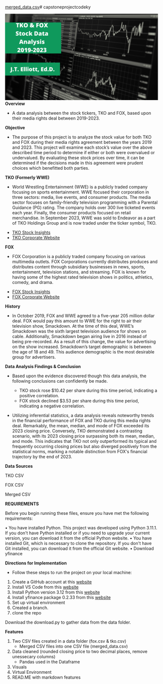 [merged_data.csv](https://github.com/drjtelliott/capstoneprojectcodeky/files/14320685/merged_data.csv)# capstoneprojectcodeky

![Project banner](tko_fox_data.png)
**Overview**

* A data analysis between the stock tickers, TKO and FOX, based upon their media rights deal between 2019-2023. 

**Objective**

* The purpose of this project is to analyze the stock value for both TKO and FOX during their media rights agreement between the years 2019 and 2023. This project will examine each stock’s value over the above described time period to determine if either or both were overvalued or undervalued. By evaluating these stock prices over time, it can be determined if the decisions made in this agreement were prudent choices which benefitted both parties.


**TKO (Formerly WWE)**

* World Wrestling Entertainment (WWE) is a publicly traded company focusing on sports entertainment. WWE focused their corporation in three sectors: media, live events, and consumer products. The media sector focuses on family-friendly television programming with a Parental Guidance (PG) rating.  The company holds over 300 live ticketed events each year. Finally, the consumer products focused on retail merchandise. In September 2023, WWE was sold to Endeavor as a part of TKO Holdings Group and is now traded under the ticker symbol, TKO. 
- [TKO Stock Insights](https://www.marketwatch.com/investing/stock/tko/)
- [TKO Corporate Website](https://tkogrp.com/)

**FOX**

* FOX Corporation is a publicly traded company focusing on various multimedia outlets. FOX Corporations currently distributes produces and distributes content through subsidiary businesses in news, sports, entertainment, television stations, and streaming. FOX is known for having some of the highest rated television shows in politics, athletics, comedy, and drama.
- [FOX Stock Insights](https://www.marketwatch.com/investing/stock/fox)
- [FOX Corporate Website](https://www.foxcorporation.com/)

**History**

* In October 2019, FOX and WWE agreed to a five-year 205 million dollar deal. FOX would pay this amount to WWE for the right to air their television show, Smackdown. At the time of this deal,  WWE’s Smackdown was the sixth largest television audience for shows on cable. Additionally, Smackdown began airing live in 2016 instead of being pre-recorded. As a result of this change, the value for advertising on the show increased. Smackdown’s target demographic is between the age of 18 and 49. This audience demographic is the most desirable group for advertisers. 


**Data Analysis Findings & Conclusion**

* Based upon the evidence discovered though this data analysis, the following conclusions can confidently be made.
    * TKO stock rose $10.42 per share during this time period, indicating a positive correlation.
    * FOX stock declined $3.53 per share during this time period, indicating a negative correlation.

* Utilizing inferential statistics, a data analysis reveals noteworthy trends in the financial performance of FOX and TKO during this media rights deal. Remarkably, the mean, median, and mode of FOX exceeded its 2023 closing price. Conversely, TKO demonstrated a contrasting scenario, with its 2023 closing price surpassing both its mean, median, and mode. This indicates that TKO not only outperformed its typical and frequently occurring closing prices but also diverged positively from the statistical norms, marking a notable distinction from FOX's financial trajectory by the end of 2023.


**Data Sources**

TKO CSV

FOX CSV

Merged CSV



**REQUIREMENTS**

Before you begin running these files, ensure you have met the following requirements:

•	You have installed Python. This project was developed using Python 3.11.1. If you don't have Python installed or if you need to upgrade your current version, you can download it from the official Python website.
•	You have installed Git, which is necessary to clone the repository. If you don't have Git installed, you can download it from the official Git website.
•	Download yfinance


**Directions for Implementation**

* Follow these steps to run the project on your local machine:
1. Create a GitHub account at this [website](https://github.com/)
1. Install VS Code from this [website](https://code.visualstudio.com/)
1. Install Python version 3.12 from this [website](https://www.python.org/downloads/)
1. Install yfinance package 0.2.33 from this [website](https://pypi.org/project/yfinance/)
1. Set up virtual environment
1. Created a branch.
2. clone the repo


Download the download.py to gather data from the data folder.

**Features**
1.	Two CSV files created in a data folder (fox.csv & tko.csv)
      * Merged CSV files into one CSV file (merged_data.csv)
2. 	Data cleaned (rounded closing price to two decimal places, remove unessecary columns)
      * Pandas used in the Dataframe
3. Visuals
4.	Virtual Environment
5.	READ.ME with markdown features
